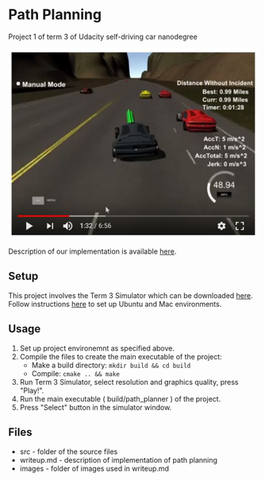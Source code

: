 # Path Planning
Project 1 of term 3 of Udacity self-driving car nanodegree

[![simulator test test](images/test_screenshot.png)](https://www.youtube.com/watch?v=cCa9C0NvXY4)  

Description of our implementation is available [here](writeup.md).

## Setup

This project involves the Term 3 Simulator which can be downloaded [here](https://github.com/udacity/self-driving-car-sim/releases/tag/T3_v1.2).
Follow instructions [here](https://github.com/udacity/CarND-Path-Planning-Project) to set up Ubuntu and Mac environments.

## Usage

1. Set up project environemnt as specified above.
2. Compile the files to create the main executable of the project:
    * Make a build directory: `mkdir build && cd build`
    * Compile: `cmake .. && make`
3. Run Term 3 Simulator, select resolution and graphics quality, press "Play!".
4. Run the main executable ( build/path_planner ) of the project.
5. Press "Select" button in the simulator window.

## Files

* src - folder of the source files
* writeup.md - description of implementation of path planning
* images - folder of images used in writeup.md
